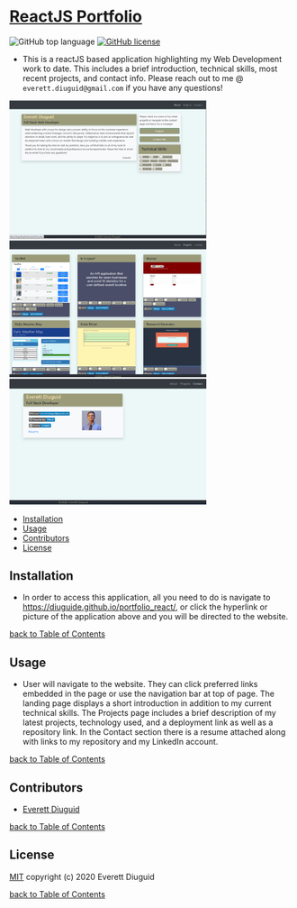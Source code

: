 # [ReactJS Portfolio](https://diuguide.github.io/portfolio_react/)


![GitHub top language](https://img.shields.io/github/languages/top/s-suresh-kumar/yard-pal)
[![GitHub license](https://img.shields.io/github/license/s-suresh-kumar/yard-pal)](LICENSE)

- This is a reactJS based application highlighting my Web Development work to date.  This includes a brief introduction, technical skills, most recent projects, and contact info.  Please reach out to me @ ```everett.diuguid@gmail.com``` if you have any questions!  

<a href="https://diuguide.github.io/portfolio_react/">
<img src="./screenshot_two_portfolio.png" alt="portfolio" width="350">
<img src="./screenshot_portfolio.png" alt="portfolio" width="350">
<img src="./screenshot_three_portfolio.png" alt="portfolio" width="350">
</a>


- [Installation](#installation)
- [Usage](#usage)
- [Contributors](#contributors)
- [License](#license)

## Installation

- In order to access this application, all you need to do is navigate to <https://diuguide.github.io/portfolio_react/>, or click the hyperlink or picture of the application above and you will be directed to the website.

[back to Table of Contents](#table-of-contents)

## Usage

- User will navigate to the website.  They can click preferred links embedded in the page or use the navigation bar at top of page.  The landing page displays a short introduction in addition to my current technical skills.  The Projects page includes a brief description of my latest projects, technology used, and a deployment link as well as a repository link.  In the Contact section there is a resume attached along with links to my repository and my LinkedIn account.

[back to Table of Contents](#table-of-contents)

## Contributors

- [Everett Diuguid](https://github.com/diuguide/)

[back to Table of Contents](#table-of-contents)

## License

[MIT](LICENSE) copyright (c) 2020 Everett Diuguid

[back to Table of Contents](#table-of-contents)
